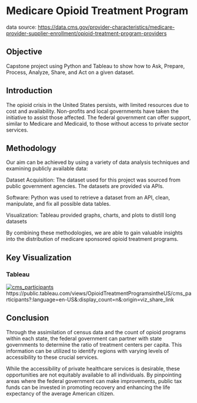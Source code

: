 # Medicare Opioid Treatment Program
data source: https://data.cms.gov/provider-characteristics/medicare-provider-supplier-enrollment/opioid-treatment-program-providers

## Objective
Capstone project using Python and Tableau to show how to Ask, Prepare, Process, Analyze, Share, and Act on a given dataset.

## Introduction
The opioid crisis in the United States persists, with limited resources due to cost and availability. Non-profits and local governments have taken the initiative to assist those affected. The federal government can offer support, similar to Medicare and Medicaid, to those without access to private sector services.

## Methodology
Our aim can be achieved by using a variety of data analysis techniques and examining publicly available data:

Dataset Acquisition: The dataset used for this project was sourced from public government agencies. The datasets are provided via APIs.

Software: Python was used to retrieve a dataset from an API, clean, manipulate, and fix all possible data tables.

Visualization: Tableau provided graphs, charts, and plots to distill long datasets

By combining these methodologies, we are able to gain valuable insights into the distribution of medicare sponsored opioid treatment programs.

## Key Visualization

### Tableau

<div class='tableauPlaceholder' id='viz1690853874423' style='position: relative'><noscript><a href='#'><img alt='cms_participants ' src='https:&#47;&#47;public.tableau.com&#47;static&#47;images&#47;Op&#47;OpioidTreatmentProgramsintheUS&#47;cms_participants&#47;1_rss.png' style='border: none' /></a></noscript><object class='tableauViz'  style='display:none;'><param name='host_url' value='https%3A%2F%2Fpublic.tableau.com%2F' /> <param name='embed_code_version' value='3' /> <param name='site_root' value='' /><param name='name' value='OpioidTreatmentProgramsintheUS&#47;cms_participants' /><param name='tabs' value='no' /><param name='toolbar' value='yes' /><param name='static_image' value='https:&#47;&#47;public.tableau.com&#47;static&#47;images&#47;Op&#47;OpioidTreatmentProgramsintheUS&#47;cms_participants&#47;1.png' /> <param name='animate_transition' value='yes' /><param name='display_static_image' value='yes' /><param name='display_spinner' value='yes' /><param name='display_overlay' value='yes' /><param name='display_count' value='yes' /><param name='language' value='en-US' /></object></div>                <script type='text/javascript'>                    var divElement = document.getElementById('viz1690853874423');                    var vizElement = divElement.getElementsByTagName('object')[0];                    if ( divElement.offsetWidth > 800 ) { vizElement.style.width='100%';vizElement.style.height=(divElement.offsetWidth*0.75)+'px';} else if ( divElement.offsetWidth > 500 ) { vizElement.style.width='1920px';vizElement.style.height='1107px';} else { vizElement.style.width='1920px';vizElement.style.height='1107px';}                     var scriptElement = document.createElement('script');                    scriptElement.src = 'https://public.tableau.com/javascripts/api/viz_v1.js';                    vizElement.parentNode.insertBefore(scriptElement, vizElement);                </script>
https://public.tableau.com/views/OpioidTreatmentProgramsintheUS/cms_participants?:language=en-US&:display_count=n&:origin=viz_share_link


## Conclusion

Through the assimilation of census data and the count of opioid programs within each state, the federal government can partner with state governments to determine the ratio of treatment centers per capita. This information can be utilized to identify regions with varying levels of accessibility to these crucial services.

While the accessibility of private healthcare services is desirable, these opportunities are not equitably available to all individuals. By pinpointing areas where the federal government can make improvements, public tax funds can be invested in promoting recovery and enhancing the life expectancy of the average American citizen.
